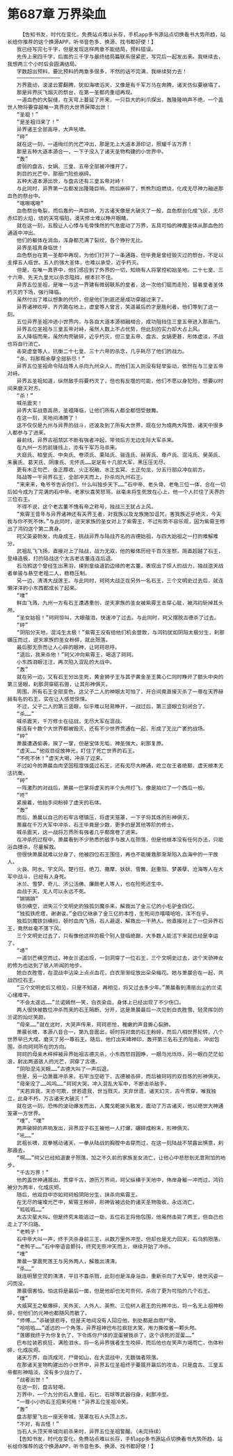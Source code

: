 # 第687章 万界染血
        【告知书友，时代在变化，免费站点难以长存，手机app多书源站点切换看书大势所趋，站长给你推荐的这个换源APP，听书音色多、换源、找书都好使！】
       我已经写完七千字，但是发现这样两章不能结局，预料错误。
       先传上来四千字，后面的三千字与最终结局篇联系很紧密，写完后一起发出来。我继续去，我想两三个小时后会圆满结局。
       字数超出预料，要比预料的两章多很多，不然的话不完满，我继续努力去！
       ——————————————
       万界震动，滚滚云雾翻腾，犹如海啸滔天，又像是有千军万马在奔腾，诸天仿似要崩塌了。
       那是异界灰飞烟灭的祭台，在第一圣都内重组再现。
       一道血色的大裂缝，在天穹上蔓延了开来，一只巨大的利爪探出，轰隆隆响声不绝，一个盖世人物将要穿越唯一真界的大世界屏障出世！
       “圣祖！”
       “是圣祖归来了！”
       异界诸王全部高呼，大声吼啸。
       “砰”
       就在这一刻，一道绚烂的光芒冲出，那是无上大道本源印记，照耀千古万界！
       那是五种大道本源合一，一下子没入了诸天圣物构建的小世界中。
       “轰”
       虚弱的盘古、女娲、三皇、五帝全部被冲撞开了。
       刺目的光芒中，那扇门险些崩碎。
       五种大道本源出世，与盘古还有三皇五帝对峙！
       与此同时，异界第一古都发出隆隆巨响，而后崩碎了，熊熊烈焰燃烧，化成无尽神力融进那血色的祭台中。
       “喀嚓喀嚓”
       血色祭台龟裂，而后轰的一声巨响，万古诸天像是大破灭了一般，血色祭台化成飞灰，无尽赤红的火焰，烧的天穹塌陷，漫天修士难以睁开眼睛。
       就在这一刻，五股让人心悸与毛骨悚然的气息震动了万界，五具可怕的神魔圣体从那血色的通道中冲出。
       他们的躯体在淌血，浑身都充满了裂纹，各个狰狞无比。
       异界圣祖真身临世！
       血色祭台在第一圣都中再现，为他们打开了一条通路，但毕竟是曾经毁灭过的祭台，不足以支撑五人临世。五人的强大圣体，也难以承受，近乎朽灭。
       但是，在唯一真界中，他们感应到了外界的一切，知晓有人将掌控初始圣地。二十七皇、三十六帝、先天九皇光以杀念阻挡，根本拦不住。
       异界五位圣祖，是唯一与这一界建有微弱联系的皇者，这一次他们铤而走险，冒着皇者圣体朽灭的下场，强行降临。
       虽然付出了难以想象的代价，但是他们到底还是成功穿越过来了。
       异界诸神欢呼，齐齐跪在地上，虚皇等人曾言，笑道最后的才是胜利者，他们等到了这一刻。
       五位异界圣祖冲进小世界内，与各自大道本源相融相合，成功阻挡住三皇五帝进入那扇门。
       异界五位圣祖与三皇五帝对峙，虽然人数上不占优势，但此刻的实力却大占上风。
       五人降临而来，虽然肉壳破碎，近乎朽灭，但三皇五帝、盘古、女娲更甚，形体虚淡，不战也将自行消亡。
       击毙虚皇等人，抗衡二十七皇、三十六帝的杀念，几乎耗尽了他们的战力。
       “杀，将那帮余孽全部斩尽！”
       异界五位圣祖命令陆战等人杀向九州众人，而他们五人则没有轻举妄动，依然在与三皇五帝对峙。
       异界五圣祖知道，纵然敌手将要朽灭了，但也有反噬的可能，他们不愿以身犯险，想要以时间来磨灭对方。
       “杀！”
       喊杀震天！
       异界大军战意高昂，圣祖降临，让他们所有人都全都倍受鼓舞。
       在这一刻，天地间沸腾了！
       这不仅仅是九州与异界的战斗，还波及到了所有大世界，现在分为成两大阵营，诸天中很多人都参与了进来。
       最前线，异界古祖禁区不断有强者冲起，带领后方无边无际大军杀来。
       在九州一方的前锋线上，亦有千军万马杀来。
       大庭氏、柏皇氏、中央氏、卷须氏、栗陆氏、骊连氏、赫胥氏、尊卢氏、混沌氏、昊英氏、朱襄氏、葛天氏、阴康氏、无怀氏……足足有十几部大军，黑压压无尽。
       更有木正句芒、金正蓐收、火正祝融、水正玄冥、土正句龙，分五行部众冲在前方。
       陆战等一干异界石王，全部冲天而上，扑杀向九州石王。
       “来来来，龟爷爷告诉你们，什么叫独步天下……”石中帝、老头骨、老龟三位一体，合在一切后如今成为了完满的石中帝。老家伙喜笑怒骂，丝毫未将生死放在心上，他一个人拦住了天界的三位石王。
       不得不说，这个老古董不愧有帝之称号，独战三王犹占上风。
       “紫霄王昔年与异界诸神还有天界王者，对我族以及龙族施加诅咒，害我族近乎绝灭，今天我与你不死不休。”与此同时，逆天家族的圣女对上了紫霄王，不过形势不容乐观，因为紫霄王修出了鸿钧这个第二真身。
       珂父英姿勃发，肉身成王，挑战异界与陆战齐名的古德始祖，与四大始祖之一打的难解难分。
       武祖乱飞飞扬，直接对上了陆战，战力无双，他的躯体历经千百次圣祭，简直超越了石王，登峰造极，打的陆战这个太古老古董连连后退。
       石乌鸦这个曾经生出黑羽，摸到皇级道韵边缘的老古董，表现出了惊人的战力，独战逆天战者单骏与悬空老祖二人，稳稳压制。
       另一边，清清大战莲王。与此同时，珂珂大战正在另外一名石王，三个文明史过去后，就连懒洋洋的小东西都成长了起来。
       “噗”
       鲜血飞溅，九州一方有石王遭遇重创，逆天家族的圣女被紫霄王击穿心脏，被鸿钧斩掉其头颅。
       “圣女姑祖！”珂珂惊叫，大眼蕴泪，快速冲了过去。与此同时，珂父摆脱古德杀了过去。
       “砰”
       “阴阳分天地，混沌生太极！”紫霄王没有给他们机会营救，与鸿钧犹如阴阳太极分生，刹那碾压而过，逆天家族的圣女粉碎，就此殒落。
       最后那无奈而让人心碎的眼神，让珂珂悲呼。
       “退后，我来杀他！”珂父冲向紫霄王，喝退了珂珂。
       小东西泪眼汪汪，再次陷入混乱的大战中。
       “轰”
       就在另一边，又有石王分出生死，黄金狮子王与其子黄金圣王黄心仁同时睁开了额头中央的第三竖眼，刹那洞穿砺石兽，让其形神俱灭。
       周围，所有石王全部变色，这父子二人的神眼太可怕了，开合间竟直接灭杀了一尊在天界赫赫有名的石王，实在让人感觉惊悚。
       不过，父子二人的第三竖眼，似乎难以轻易睁开，一战过后，第三竖眼立刻闭合了。
       “杀……”
       喊杀震天，千万修士在征战，无尽大军在混战。
       接连有十数个大世界都被毁灭，还有不少世界贯通在一起，形成了无比广袤的战场。
       “砰”
       萧晨遭遇偷袭，挨了一掌，但是宝体无垢，神圣强大，刹那复原。
       “虚天……”他双目绽放神光，盯住了死亡世界的石王。
       “不死不休！”虚天大喝，冲杀了过来。
       不过如今的萧晨血肉坚固程度强盛过石王，还有无尽大神通，屹立在王者绝巅，虚天根本无法抗衡。
       “砰”
       一阵激烈的对战后，萧晨一巴掌将虚天的半个头颅打飞，像是拍烂了一个西瓜一般。
       “咚”
       紧接着，他抬手间粉碎了虚天的石体。
       “轰”
       而后，萧晨以自己的石牢古塔镇压，将虚天笼罩，一下子将其炼的形神俱灭。
       萧晨在千万大军中冲杀，石王毕竟是少数，更多的是其他等阶的修士。
       喊杀震天，这一战将万界所有强者几乎都席卷了进来。
       在冲杀的过程中，萧晨看到不少熟悉的敌手与故人在殒落，但是他根本没有任何办法，只能浴血搏杀，尽量解救。
       但很快萧晨就难以分身了，他被四位石王围住，再也不能援救那渐渐陷入血海中的一干故人。
       火袅、阿水、宇文风、楚行狂、绝刀、撒摩、妖妖、雪舞、赵重阳、梦袭孽、沧海等人在大军中战斗，已经有人身死。
       冰兰、雪梦、奇儿、济公活佛、廉颇老人等人，也在险死还生中。
       血战于天，无人可以永远不死。
       “锵锵锵”
       铁剑横空，消失三个文明史的独孤剑魔杀来，解救出了金三亿的小毛驴金四亿。
       “独孤铁疙瘩，谢谢诶。”金四亿继承了金三亿的本性，生死间亦嘻嘻哈哈，浑不在乎。
       独孤剑魔铁剑横扫，顿时血肉飞扬，石人避退，解救出一干熟人。他直接对上了一位异界石王，竟然丝毫不落下风。
       三个文明史过去了，只有像他这样的极个别人登临绝巅，大多数人能活下来就已经是幸运了。
       “哧”
       一道剑芒横空而过，神女兰诺出现，一剑洞穿了一位石王，三个文明史过去，这个天骄神女的修为也达到了骇人听闻的地步。
       她白衣胜雪，在混战中沾染上点点血花，白衣渐渐绽放出朵朵梅花。她与萧晨合在一起，共战四位石王。
       “三个文明史后又相见，只是不知道，再相见，将又过去多少年。”萧晨看到清丽出尘的兰诺心绪难平。
       “不会太遥远……”兰诺嫣然一笑，白衣染血，身体上已经出现了不少伤口。
       两人很快被数位冲杀而来的石王隔断、分开，这是萧晨最后一次见到白衣胜雪、轻灵挥剑的兰诺的灿烂笑颜。
       “母亲……”就在这时，大哭声传来，珂珂悲怆，稚嫩的声音撕心裂肺。
       萧晨长啸，本源八音合一，第九音震出，顿时将对面的石王粉碎，而后八相世界轮转，八个世界早已大成，磨灭了另一尊石王。随后，他打出天碑神印，轰开第三名石王的阻击，冲出包围，杀向珂珂所在的方向。
       珂珂的母亲木梓梓被异界始祖古德灭杀，小东西怒目圆睁，一眼乌光烁烁，另一眼白茫茫如浪，射出两道骇人的光芒，洞穿了古德。
       “阴阳混沌天眼……”古德大叫了一声后退。
       但是，另一边萧晨冲杀来，石牢当空砸下，古德被击碎，而后被珂珂的双目炼的形神俱灭。
       “母亲没了……呜呜……”珂珂大哭，冲入混乱大军中，不断击杀敌手。
       “天若弃我，天亦可欺，世若遗我，世当戮灭。天弃世遗，诸天幻灭，古今贯穿，唯我独立，此身不朽，万古诸天大破灭！”
       就在这一刻，恐怖的波动爆发而出，人魔戈乾披头散发，震动了万古诸天，他以绝世大神通笼罩一方世界。
       “噗”、“噗”
       两声破碎的声响发出，异界双子石王被他一人打爆，碾碎成粉末，形神俱灭。
       “吼……”
       武祖长啸，双拳撼动诸天，一拳从陆战的胸膛中击穿而过，在这一刻陆战不禁露出惧意，刹那遁去。
       “啊……”珂父已经知道妻子殒落，加之不久前的家族圣女消亡，让他心中悲怒到无意附加的地步。
       “千古万界！”
       他的盖世神通展出，贯穿千古，游历万界间，珂父纵横于天地中，伟岸身躯一冲而过，鸿钧被分为两半，化成灰烬。
       随后，他双目中亦如珂珂般阴阳分生，抹杀向紫霄王。
       在无尽的璀璨光芒中，紫霄王粉碎，形神皆被远处的诸天圣物吸收，永远消亡。
       “呱呱呱……”
       太古灾星大叫，但是终究未能逃过一劫，五位石王将他包围，他虽然击毙了两王，但自己也走上了不归路。
       “老鸭子！”
       石中帝大叫一声，终于灭杀身前三王，从数万里外冲至，但却也是无力回天，石乌鸦殒落。
       “老鸭子……”石中帝语音颤抖，终究无奈冲天而上，继续开始了冲杀。
       “噗”
       萧晨一掌震死莲王与另外两人，解救出清清。
       “杀……”
       就连明慧空灵的清清，平日不喜杀戮，此刻也是浑身浴血，重新杀向了大军中，绝世风姿一闪而没。
       萧晨很害怕，怕这将是最后一面，但是他却也无可奈何，杀向了更为可怕的几个石王。
       “噗”
       大威冥王之躯爆碎，天外天、人外人、英熊、三位树人君王的元神冲出，将一名无上祖神粉碎，但他们的元神也都随风而散了。
       “师傅……”杀破狼悲呼，但是天地间没有人回应他，到处都是血雨尸骨。
       “哈哈哈……”遥远的一个角落，异界祖神巴布拉疯狂大笑，用力撕咬着一颗头颅。
       “莲娜我终于为你复仇了，下令炼你尸体的混蛋被我杀了，这个该死的混蛋……”
       巴布拉装若疯狂，满脸泪水，将一名异界强者生生咬碎，而后他也在笑声力竭而亡，伤体粉碎，化成灰烬。
       诸天万界，血流成河，尸骨如山，在大混战中，无数强者陨落。
       在那诸天圣物构建出的小世界中，异界五位圣祖终于要展开最后的攻击，只是盘古、三皇五帝都形神暗淡，没有多少战力了。
       “战者出世！”
       在这一刻，盘古轻喝。
       万界中，一个九分的石人重组，石匕、石球等武器归身，刹那冲至。
       “一尊小小的石王招来何用！”异界五位圣祖冷笑。
       “轰”
       盘古那里飞出一座天帝城，笼罩在石人头顶上方。
       “不对，有古怪！”
       当石人头顶天帝城向前杀来时，异界五位圣祖警醒。（未完待续）
       【告知书友，时代在变化，免费站点难以长存，手机app多书源站点切换看书大势所趋，站长给你推荐的这个换源APP，听书音色多、换源、找书都好使！】